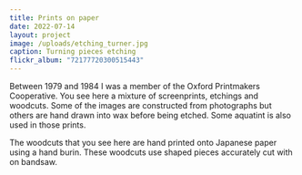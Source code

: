 ```yaml
---
title: Prints on paper
date: 2022-07-14
layout: project
image: /uploads/etching_turner.jpg
caption: Turning pieces etching
flickr_album: "72177720300515443"
---
```


Between 1979 and 1984 I was a member of the Oxford Printmakers Cooperative. You see here a mixture of screenprints, etchings and woodcuts. Some of the images are constructed from photographs but others are hand drawn into wax before being etched. Some aquatint is also used in those prints.

The woodcuts that you see here are hand printed onto Japanese paper using a hand burin. These woodcuts use shaped pieces accurately cut with on bandsaw.
